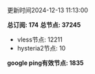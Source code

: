 更新时间2024-12-13 11:13:00

**总订阅: 174**
**总节点: 37245**
- vless节点: 12211
- hysteria2节点: 10

**google ping有效节点: 1835**
